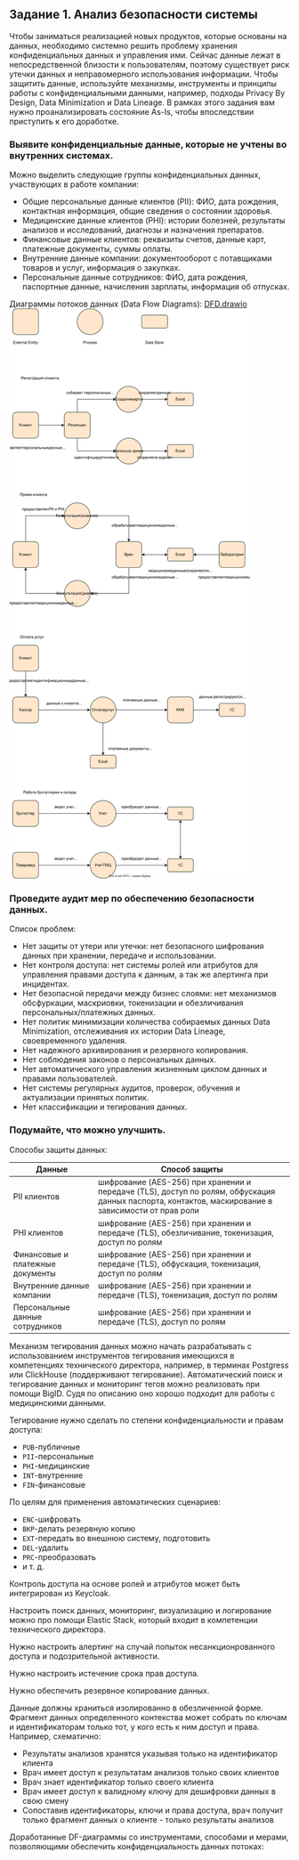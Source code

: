 ## Задание 1. Анализ безопасности системы

Чтобы заниматься реализацией новых продуктов, которые основаны на данных, необходимо системно решить проблему хранения конфиденциальных данных и управления ими.
Сейчас данные лежат в непосредственной близости к пользователям, поэтому существует риск утечки данных и неправомерного использования информации.
Чтобы защитить данные, используйте механизмы, инструменты и принципы работы с конфиденциальными данными, например, подходы Privacy By Design, Data Minimization и Data Lineage.
В рамках этого задания вам нужно проанализировать состояние As-Is, чтобы впоследствии приступить к его доработке.

### Выявите конфиденциальные данные, которые не учтены во внутренних системах.
Можно выделить следующие группы конфиденциальных данных, участвующих в работе компании:
- Общие персональные данные клиентов (PII): ФИО, дата рождения, контактная информация, общие сведения о состоянии здоровья.
- Медицинские данные клиентов (PHI): истории болезней, результаты анализов и исследований, диагнозы и назначения препаратов.
- Финансовые данные клиентов: реквизиты счетов, данные карт, платежные документы, суммы оплаты.
- Внутренние данные компании: документооборот с потавщиками товаров и услуг, информация о закупках.
- Персональные данные сотрудников: ФИО, дата рождения, паспортные данные, начисления зарплаты, информация об отпусках.

Диаграммы потоков данных (Data Flow Diagrams):
[DFD.drawio](https://github.com/Boropwnz/architecture-medikamente/blob/medikamente/Task1/DFD.drawio)
![DFD.drawio](https://github.com/Boropwnz/architecture-medikamente/blob/medikamente/Task1/DFD.svg)


### Проведите аудит мер по обеспечению безопасности данных.

Список проблем:
- Нет защиты от утери или утечки: нет безопасного шифрования данных при хранении, передаче и использовании.
- Нет контроля доступа: нет системы ролей или атрибутов для управления правами доступа к данным, а так же алертинга при инцидентах.
- Нет безопасной передачи между бизнес слоями: нет механизмов обсфуркации, маскриовки, токенизации и обезличивания персональных/платежных данных.
- Нет политик минимизации количества собираемых данных Data Minimization, отслеживания их истории Data Lineage, своевременного удаления.
- Нет надежного архивирования и резервного копирования.
- Нет соблюдения законов о персональных данных.
- Нет автоматического управления жизненным циклом данных и правами пользователей.
- Нет системы регулярных аудитов, проверок, обучения и актуализации принятых политик.
- Нет классификации и тегирования данных.


### Подумайте, что можно улучшить.

Способы защиты данных:

| Данные | Способ защиты |
|-----|------------------------------------|
| PII клиентов | шифрование (AES-256) при хранении и передаче (TLS), доступ по ролям, обфускация данных паспорта, контактов, маскирование в зависимости от прав роли |
| PHI клиентов | шифрование (AES-256) при хранении и передаче (TLS), обезличивание, токенизация, доступ по ролям |
| Финансовые и платежные документы | шифрование (AES-256) при хранении и передаче (TLS), обфускация, токенизация, доступ по ролям |
| Внутренние данные компании | шифрование (AES-256) при хранении и передаче (TLS), токенизация, доступ по ролям |
| Персональные данные сотрудников | шифрование (AES-256) при хранении и передаче (TLS), доступ по ролям |

Механизм тегирования данных можно начать разрабатывать с использованием инструментов тегирования имеющихся в компетенциях технического директора, например, в терминах Postgress или ClickHouse (поддерживают тегирование).
Автоматический поиск и тегирование данных и мониторинг тегов можно реализовать при помощи BigID. Судя по описанию оно хорошо подходит для работы с медицинскими данными.

Тегирование нужно сделать по степени конфиденциальности и правам доступа:
 - `PUB`-публичные
 - `PII`-персональные
 - `PHI`-медицинские
 - `INT`-внутренние
 - `FIN`-финансовые

По целям для применения автоматических сценариев:
 - `ENC`-шифровать
 - `BKP`-делать резервную копию
 - `EXT`-передать во внешнюю систему, подготовить
 - `DEL`-удалить
 - `PRC`-преобразовать
 - и т. д.

Контроль доступа на основе ролей и атрибутов может быть интегрирован из Keycloak.

Настроить поиск данных, мониторинг, визуализацию и логирование можно про помощи Elastic Stack, который входит в компетенции технического директора.

Нужно настроить алертинг на случай попыток несанкционрованного доступа и подозрительной активности.

Нужно настроить истечение срока прав доступа.

Нужно обеспечить резервное копирование данных.

Данные должны храниться изолированно в обезличенной форме. Фрагмент данных определенного контекства может собрать по ключам и идентификаторам только тот, у кого есть к ним доступ и права.
Например, схематично:
 - Результаты анализов хранятся указывая только на идентификатор клиента
 - Врач имеет доступ к результатам анализов только своих клиентов
 - Врач знает идентификатор только своего клиента
 - Врач имеет доступ к валидному ключу для дешифровки данных в свою смену
 - Сопоставив идентификаторы, ключи и права доступа, врач получит только фрагмент данных о клиенте - только результаты анализов

Доработанные DF-диаграммы со инструментами, способами и мерами, позволяющими обеспечить конфиденциальность данных потоках:



